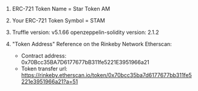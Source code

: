 1) ERC-721 Token Name = Star Token AM
2) Your ERC-721 Token Symbol = STAM
3) 
    Truffle version: v5.1.66
    openzeppelin-solidity version: 2.1.2

4) "Token Address" Reference on the Rinkeby Network Etherscan:
    - Contract address: 0x70Bcc35BA7D6177677bB311fe5221E3951966a21
    - Token transfer url: 
        https://rinkeby.etherscan.io/token/0x70bcc35ba7d6177677bb311fe5221e3951966a21?a=51


